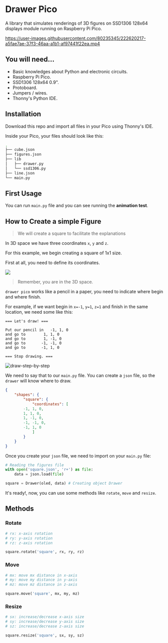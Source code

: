 # Drawer Pico

A library that simulates renderings of 3D figures on SSD1306 128x64 displays module running on Raspberry Pi Pico.

https://user-images.githubusercontent.com/80235345/222620217-a5fae7ae-37f3-46aa-a1b1-af97441f22ea.mp4

## You will need...

- Basic knowledges about Python and electronic circuits.
- Raspberry Pi Pico.
- SSD1306 128x64 0.9".
- Protoboard.
- Jumpers / wires.
- Thonny's Python IDE.

## Installation

Download this repo and import all files in your Pico using Thonny's IDE.

Inside your Pico, your files should look like this:

```bash
.
├── cube.json
├── figures.json
├── lib
│   ├── drawer.py
│   └── ssd1306.py
├── line.json
└── main.py
```

## First Usage

You can run `main.py` file and you can see running the **animation test**.

## How to Create a simple Figure

> We will create a square to facilitate the explanations

In 3D space we have three coordinates `x`, `y` and `z`.

For this example, we begin creating a square of 1x1 size.

First at all, you need to define its coordinates.

![](https://user-images.githubusercontent.com/80235345/222619072-436f3022-1c03-45e1-b82e-dc9c1b1813c0.png)

> Remember, you are in the 3D space.

`drawer pico` works like a pencil in a paper, you need to indicate where begin and where finish.

For example, if we want begin in `x=-1`, `y=1`, `z=1` and finish in the same location, we need some like this:

```
=== Let's draw! ===

Put our pencil in 	-1, 1, 0
and go to 		 1, 1, 0
and go to		 1, -1, 0
and go to		-1, -1, 0
and go to		-1, 1, 0

=== Stop drawing. ===
```

![draw-step-by-step](https://user-images.githubusercontent.com/80235345/222619385-e75651f1-bb39-49e3-b558-430c71cce646.png)

We need to say that to our `main.py` file. You can create a `json` file, so the `drawer` will know where to draw.

```json
{
    "shapes": {
        "square": {
            "coordinates": [
		-1, 1, 0,
		1, 1, 0,
		1, -1, 0,
		-1, -1, 0,
		-1, 1, 0
            ]
        }
    }
}
```

Once you create your `json` file, we need to import on your `main.py` file:

```python
# Reading the figures file
with open('square.json', 'r+') as file:
    data = json.load(file)

square = Drawer(oled, data) # Creating object Drawer
```

It's ready!, now, you can use some methods like `rotate`, `move` and `resize`.

## Methods

### Rotate

```python
# rx: x-axis rotation
# ry: y-axis rotation
# rz: z-axis rotation

square.rotate('square', rx, ry, rz)
```

### Move

```python
# mx: move mx distance in x-axis
# my: move my distance in y-axis
# mz: move mz distance in z-axis

square.move('square', mx, my, mz)
```

### Resize

```python
# sx: increase/decrease x-axis size
# sy: increase/decrease y-axis size
# sz: increase/decrease z-axis size

square.resize('square', sx, sy, sz)
```
